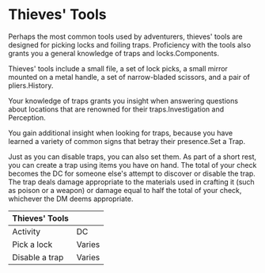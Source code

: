 # Thieves' Tools



Perhaps the most common tools used by adventurers, thieves' tools are designed for picking locks and foiling traps. Proficiency with the tools also grants you a general knowledge of traps and locks.Components. 

Thieves' tools include a small file, a set of lock picks, a small mirror mounted on a metal handle, a set of narrow-bladed scissors, and a pair of pliers.History. 

Your knowledge of traps grants you insight when answering questions about locations that are renowned for their traps.Investigation and Perception. 

You gain additional insight when looking for traps, because you have learned a variety of common signs that betray their presence.Set a Trap. 

Just as you can disable traps, you can also set them. As part of a short rest, you can create a trap using items you have on hand. The total of your check becomes the DC for someone else's attempt to discover or disable the trap. The trap deals damage appropriate to the materials used in crafting it \(such as poison or a weapon\) or damage equal to half the total of your check, whichever the DM deems appropriate.

| Thieves' Tools |  |
| :--- | :--- |
| Activity | DC |
| Pick a lock | Varies |
| Disable a trap | Varies |

